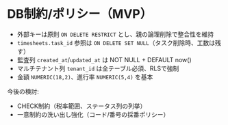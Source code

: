 # DB制約/ポリシー（MVP）

- 外部キーは原則 `ON DELETE RESTRICT` とし、親の論理削除で整合性を維持
- `timesheets.task_id` 参照は `ON DELETE SET NULL`（タスク削除時、工数は残す）
- 監査列 `created_at`/`updated_at` は NOT NULL + DEFAULT now()
- マルチテナント列 `tenant_id` は全テーブル必須、RLSで強制
- 金額 `NUMERIC(18,2)`、進行率 `NUMERIC(5,4)` を基本

今後の検討:
- CHECK制約（税率範囲、ステータス列の列挙）
- 一意制約の洗い出し強化（コード/番号の採番ポリシー）


